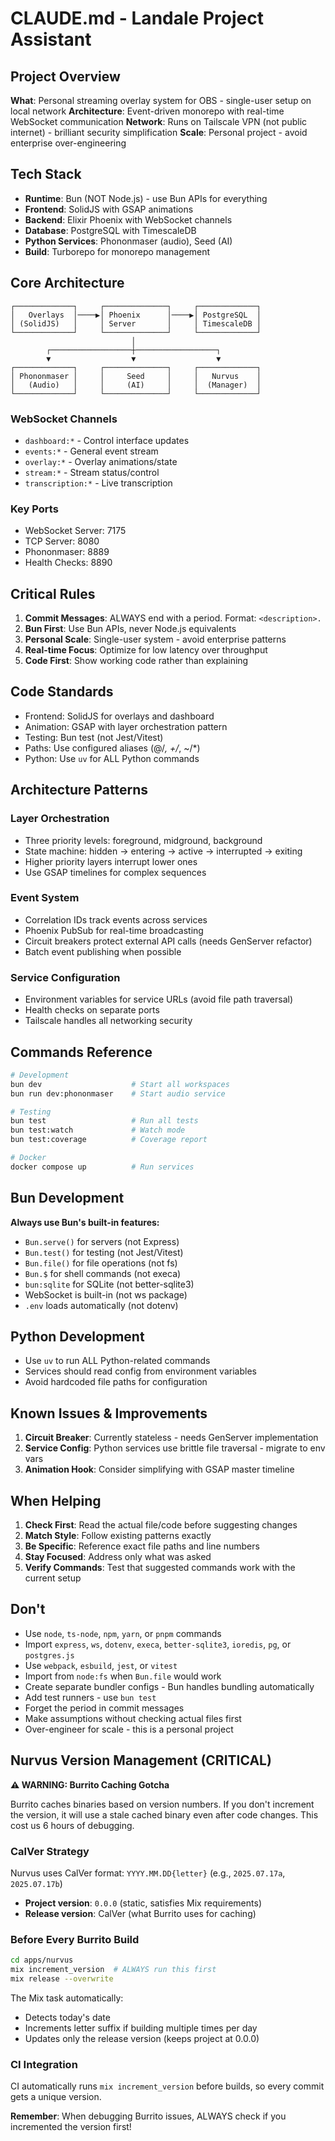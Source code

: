 # CLAUDE.md - Landale Project Assistant

## Project Overview

**What**: Personal streaming overlay system for OBS - single-user setup on local network
**Architecture**: Event-driven monorepo with real-time WebSocket communication
**Network**: Runs on Tailscale VPN (not public internet) - brilliant security simplification
**Scale**: Personal project - avoid enterprise over-engineering

## Tech Stack

- **Runtime**: Bun (NOT Node.js) - use Bun APIs for everything
- **Frontend**: SolidJS with GSAP animations
- **Backend**: Elixir Phoenix with WebSocket channels
- **Database**: PostgreSQL with TimescaleDB
- **Python Services**: Phononmaser (audio), Seed (AI)
- **Build**: Turborepo for monorepo management

## Core Architecture

```
┌─────────────┐     ┌──────────────┐     ┌─────────────┐
│   Overlays  │────▶│ Phoenix      │────▶│ PostgreSQL  │
│ (SolidJS)   │     │ Server       │     │ TimescaleDB │
└─────────────┘     └──────────────┘     └─────────────┘
                           │
        ┌──────────────────┼──────────────────┐
        ▼                  ▼                  ▼
┌─────────────┐     ┌──────────────┐     ┌─────────────┐
│ Phononmaser │     │     Seed     │     │   Nurvus    │
│   (Audio)   │     │     (AI)     │     │  (Manager)  │
└─────────────┘     └──────────────┘     └─────────────┘
```

### WebSocket Channels
- `dashboard:*` - Control interface updates
- `events:*` - General event stream
- `overlay:*` - Overlay animations/state
- `stream:*` - Stream status/control
- `transcription:*` - Live transcription

### Key Ports
- WebSocket Server: 7175
- TCP Server: 8080
- Phononmaser: 8889
- Health Checks: 8890

## Critical Rules

1. **Commit Messages**: ALWAYS end with a period. Format: `<description>.`
2. **Bun First**: Use Bun APIs, never Node.js equivalents
3. **Personal Scale**: Single-user system - avoid enterprise patterns
4. **Real-time Focus**: Optimize for low latency over throughput
5. **Code First**: Show working code rather than explaining

## Code Standards

- Frontend: SolidJS for overlays and dashboard
- Animation: GSAP with layer orchestration pattern
- Testing: Bun test (not Jest/Vitest)
- Paths: Use configured aliases (@/_, +/_, ~/\*)
- Python: Use `uv` for ALL Python commands

## Architecture Patterns

### Layer Orchestration
- Three priority levels: foreground, midground, background
- State machine: hidden → entering → active → interrupted → exiting
- Higher priority layers interrupt lower ones
- Use GSAP timelines for complex sequences

### Event System
- Correlation IDs track events across services
- Phoenix PubSub for real-time broadcasting
- Circuit breakers protect external API calls (needs GenServer refactor)
- Batch event publishing when possible

### Service Configuration
- Environment variables for service URLs (avoid file path traversal)
- Health checks on separate ports
- Tailscale handles all networking security

## Commands Reference

```bash
# Development
bun dev                    # Start all workspaces
bun run dev:phononmaser    # Start audio service

# Testing
bun test                   # Run all tests
bun test:watch             # Watch mode
bun test:coverage          # Coverage report

# Docker
docker compose up          # Run services
```

## Bun Development

**Always use Bun's built-in features:**

- `Bun.serve()` for servers (not Express)
- `Bun.test()` for testing (not Jest/Vitest)
- `Bun.file()` for file operations (not fs)
- `Bun.$` for shell commands (not execa)
- `bun:sqlite` for SQLite (not better-sqlite3)
- WebSocket is built-in (not ws package)
- `.env` loads automatically (not dotenv)

## Python Development

- Use `uv` to run ALL Python-related commands
- Services should read config from environment variables
- Avoid hardcoded file paths for configuration

## Known Issues & Improvements

1. **Circuit Breaker**: Currently stateless - needs GenServer implementation
2. **Service Config**: Python services use brittle file traversal - migrate to env vars
3. **Animation Hook**: Consider simplifying with GSAP master timeline

## When Helping

1. **Check First**: Read the actual file/code before suggesting changes
2. **Match Style**: Follow existing patterns exactly
3. **Be Specific**: Reference exact file paths and line numbers
4. **Stay Focused**: Address only what was asked
5. **Verify Commands**: Test that suggested commands work with the current setup

## Don't

- Use `node`, `ts-node`, `npm`, `yarn`, or `pnpm` commands
- Import `express`, `ws`, `dotenv`, `execa`, `better-sqlite3`, `ioredis`, `pg`, or `postgres.js`
- Use `webpack`, `esbuild`, `jest`, or `vitest`
- Import from `node:fs` when `Bun.file` would work
- Create separate bundler configs - Bun handles bundling automatically
- Add test runners - use `bun test`
- Forget the period in commit messages
- Make assumptions without checking actual files first
- Over-engineer for scale - this is a personal project

## Nurvus Version Management (CRITICAL)

**⚠️ WARNING: Burrito Caching Gotcha**

Burrito caches binaries based on version numbers. If you don't increment the version, it will use a stale cached binary even after code changes. This cost us 6 hours of debugging.

### CalVer Strategy

Nurvus uses CalVer format: `YYYY.MM.DD{letter}` (e.g., `2025.07.17a`, `2025.07.17b`)

- **Project version**: `0.0.0` (static, satisfies Mix requirements)
- **Release version**: CalVer (what Burrito uses for caching)

### Before Every Burrito Build

```bash
cd apps/nurvus
mix increment_version  # ALWAYS run this first
mix release --overwrite
```

The Mix task automatically:
- Detects today's date
- Increments letter suffix if building multiple times per day
- Updates only the release version (keeps project at 0.0.0)

### CI Integration

CI automatically runs `mix increment_version` before builds, so every commit gets a unique version.

**Remember**: When debugging Burrito issues, ALWAYS check if you incremented the version first!

